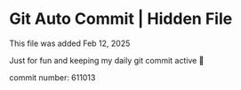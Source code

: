 # Git Auto Commit | Hidden File

This file was added Feb 12, 2025

Just for fun and keeping my daily git commit active 🤪

commit number: 611013
